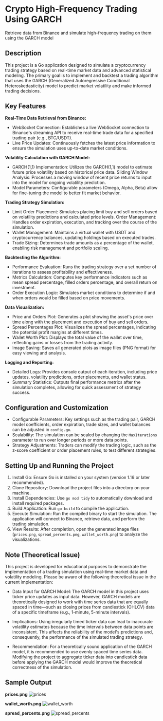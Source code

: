 # Crypto High-Frequency Trading Using GARCH
Retrieve data from Binance and simulate high-frequency trading on them using the GARCH model

## Description
This project is a Go application designed to simulate a cryptocurrency trading strategy based on real-time market data and advanced statistical modeling. The primary goal is to implement and backtest a trading algorithm that uses the GARCH (Generalized Autoregressive Conditional Heteroskedasticity) model to predict market volatility and make informed trading decisions.

## Key Features
**Real-Time Data Retrieval from Binance:**

- WebSocket Connection: Establishes a live WebSocket connection to Binance's streaming API to receive real-time trade data for a specified trading pair (e.g., BTC/USDT).
- Live Price Updates: Continuously fetches the latest price information to ensure the simulation uses up-to-date market conditions.

**Volatility Calculation with GARCH Model:**
- GARCH(1,1) Implementation: Utilizes the GARCH(1,1) model to estimate future price volatility based on historical price data.
Sliding Window Analysis: Processes a moving window of recent price returns to input into the model for ongoing volatility prediction.
- Model Parameters: Configurable parameters (Omega, Alpha, Beta) allow for fine-tuning the model to better fit market behavior.

**Trading Strategy Simulation:**
- Limit Order Placement: Simulates placing limit buy and sell orders based on volatility predictions and calculated price levels.
Order Management: Handles order expiration, execution, and tracking over the course of the simulation.
- Wallet Management: Maintains a virtual wallet with USDT and cryptocurrency balances, updating holdings based on executed trades.
- Trade Sizing: Determines trade amounts as a percentage of the wallet, enabling risk management and portfolio scaling.

**Backtesting the Algorithm:**
- Performance Evaluation: Runs the trading strategy over a set number of iterations to assess profitability and effectiveness.
- Metrics Calculation: Computes key performance indicators such as mean spread percentage, filled orders percentage, and overall return on investment.
- Order Execution Logic: Simulates market conditions to determine if and when orders would be filled based on price movements.

**Data Visualization:**
- Price and Orders Plot: Generates a plot showing the asset's price over time along with the placement and execution of buy and sell orders.
- Spread Percentages Plot: Visualizes the spread percentages, indicating the potential profit margins at different times.
- Wallet Worth Plot: Displays the total value of the wallet over time, reflecting gains or losses from the trading activity.
- Image Saving: Saves all generated plots as image files (PNG format) for easy viewing and analysis.

**Logging and Reporting:**
- Detailed Logs: Provides console output of each iteration, including price updates, volatility predictions, order placements, and wallet status.
- Summary Statistics: Outputs final performance metrics after the simulation completes, allowing for quick assessment of strategy success.

## Configuration and Customization
- Configurable Parameters: Key settings such as the trading pair, GARCH model coefficients, order expiration, trade sizes, and wallet balances can be adjusted in `config.go`.
- Scalability: The simulation can be scaled by changing the `MaxIterations` parameter to run over longer periods or more data points.
- Strategy Adjustments: Traders can modify the trading logic, such as the z-score coefficient or order placement rules, to test different strategies.

## Setting Up and Running the Project
1. Install Go: Ensure Go is installed on your system (version 1.16 or later recommended).
2. Clone Repository: Download the project files into a directory on your machine.
3. Install Dependencies: Use `go mod tidy` to automatically download and install required packages.
4. Build Application: Run `go build` to compile the application.
5. Execute Simulation: Run the compiled binary to start the simulation. The application will connect to Binance, retrieve data, and perform the trading simulation.
6. View Results: After completion, open the generated image files (`prices.png`, `spread_percents.png`, `wallet_worth.png`) to analyze the visualizations.

## Note (Theoretical Issue)

This project is developed for educational purposes to demonstrate the implementation of a trading simulation using real-time market data and volatility modeling. Please be aware of the following theoretical issue in the current implementation:

- Data Input for GARCH Model: The GARCH model in this project uses ticker price updates as input data. However, GARCH models are theoretically designed to work with time series data that are equally spaced in time—such as closing prices from candlestick (OHLCV) data of a specific timeframe (e.g., 1-minute, 5-minute intervals).

- Implications: Using irregularly timed ticker data can lead to inaccurate volatility estimates because the time intervals between data points are inconsistent. This affects the reliability of the model's predictions and, consequently, the performance of the simulated trading strategy.

- Recommendation: For a theoretically sound application of the GARCH model, it is recommended to use evenly spaced time series data. Modifying the project to aggregate ticker data into candlestick data before applying the GARCH model would improve the theoretical correctness of the simulation.

## Sample Output
**prices.png**
![prices](https://github.com/user-attachments/assets/1f166c94-c403-4c7b-8d43-f8f5de96acd5)

**wallet_worth.png**
![wallet_worth](https://github.com/user-attachments/assets/d313989c-2980-4196-907e-546b786667bb)

**spread_percents.png**
![spread_percents](https://github.com/user-attachments/assets/006da970-a942-495e-8db6-fa243dd4687d)
